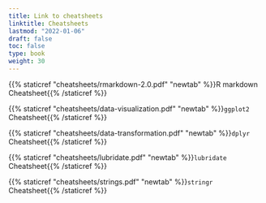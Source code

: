 ```yaml
---
title: Link to cheatsheets
linktitle: Cheatsheets
lastmod: "2022-01-06"
draft: false  
toc: false  
type: book  
weight: 30
---
```



{{% staticref "cheatsheets/rmarkdown-2.0.pdf" "newtab" %}}R markdown Cheatsheet{{% /staticref %}}

{{% staticref "cheatsheets/data-visualization.pdf" "newtab" %}}`ggplot2` Cheatsheet{{% /staticref %}}

{{% staticref "cheatsheets/data-transformation.pdf" "newtab" %}}`dplyr` Cheatsheet{{% /staticref %}}

{{% staticref "cheatsheets/lubridate.pdf" "newtab" %}}`lubridate` Cheatsheet{{% /staticref %}}

{{% staticref "cheatsheets/strings.pdf" "newtab" %}}`stringr` Cheatsheet{{% /staticref %}}

